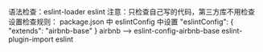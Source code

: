 语法检查：eslint-loader eslint
注意：只检查自己写的代码，第三方库不用检查
设置检查规则：
package.json 中 eslintConfig 中设置
"eslintConfig": {
"extends": "airbnb-base"
}
airbnb --> eslint-config-airbnb-base eslint-plugin-import eslint
